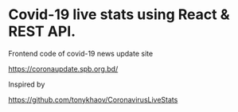 # Covid-19 live stats using React & REST API.

Frontend code of covid-19 news update site

https://coronaupdate.spb.org.bd/

Inspired by

https://github.com/tonykhaov/CoronavirusLiveStats
